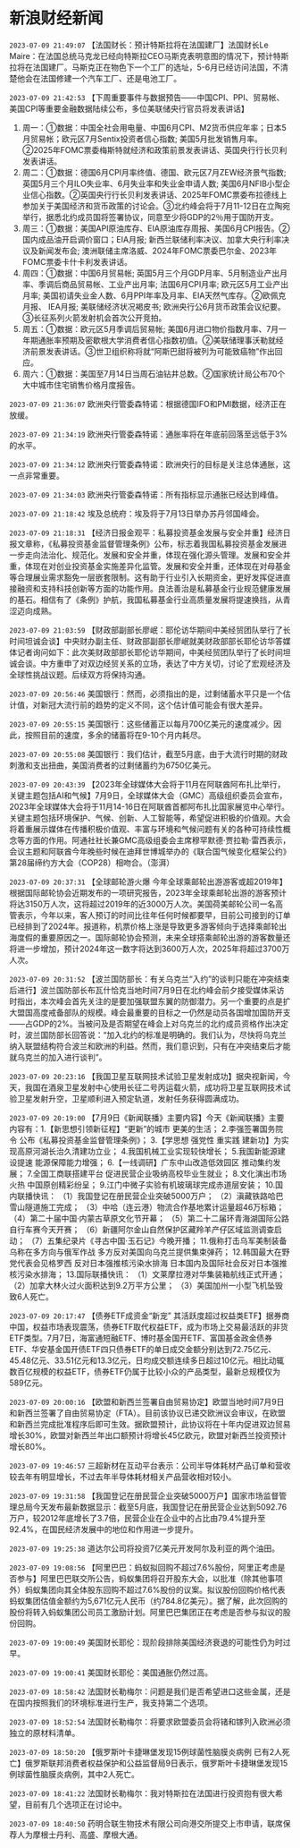 # 新浪财经新闻
`2023-07-09 21:49:07` 【法国财长：预计特斯拉将在法国建厂】法国财长Le Maire：在法国总统马克龙已经向特斯拉CEO马斯克表明意图的情况下，预计特斯拉将在法国建厂。马斯克正在物色下一个工厂的选址，5-6月已经访问法国，不清楚他会在法国修建一个汽车工厂、还是电池工厂。

`2023-07-09 21:42:53` 【下周重要事件与数据预告——中国CPI、PPI、贸易帐、美国CPI等重要金融数据陆续公布，多位美联储央行官员将发表讲话】
1. 周一：①数据：中国全社会用电量、中国6月CPI、M2货币供应年率；日本5月贸易帐；欧元区7月Sentix投资者信心指数; 美国5月批发销售月率。②2025年FOMC票委梅斯特就经济和政策前景发表讲话、英国央行行长贝利发表讲话。
2. 周二：①数据：德国6月CPI月率终值、德国、欧元区7月ZEW经济景气指数; 英国5月三个月ILO失业率、6月失业率和失业金申请人数; 美国6月NFIB小型企业信心指数。②英国央行行长贝利发表讲话、2025年FOMC票委布拉德线上参加关于美国经济和货币政策的讨论会。③北约峰会将于7月11-12日在立陶宛举行，据悉北约成员国将签署协议，同意至少将GDP的2％用于国防开支。
3. 周三：①数据：美国API原油库存、EIA原油库存周报、美国6月CPI报告。②国内成品油开启调价窗口；EIA月报; 新西兰联储利率决议、加拿大央行利率决议及新闻发布会; 澳洲联储主席洛威、2024年FOMC票委巴尔金、2023年FOMC票委卡什卡利发表讲话。
4. 周四：①数据：中国6月贸易帐; 英国5月三个月GDP月率、5月制造业产出月率、季调后商品贸易帐、工业产出月率; 法国6月CPI月率; 欧元区5月工业产出月率; 美国初请失业金人数、6月PPI年率及月率、EIA天然气库存。②欧佩克月报、 IEA月报; 美联储经济状况褐皮书; 欧洲央行公6月货币政策会议纪要。③长征系列火箭发射机会首次公开竞拍。
5. 周五：①数据：欧元区5月季调后贸易帐; 美国6月进口物价指数月率、7月一年期通胀率预期及密歇根大学消费者信心指数初值。②美联储理事沃勒就经济前景发表讲话。③世卫组织称将就“阿斯巴甜将被列为可能致癌物”作出回应。
6. 周六：①数据：美国至7月14日当周石油钻井总数。②国家统计局公布70个大中城市住宅销售价格月度报告。

`2023-07-09 21:36:07` 欧洲央行管委森特诺：根据德国IFO和PMI数据，经济正在放缓。

`2023-07-09 21:34:19` 欧洲央行管委森特诺：通胀率将在年底前回落至远低于3%的水平。

`2023-07-09 21:34:12` 欧洲央行管委森特诺：欧洲央行的目标是关注总体通胀，这一点非常重要。

`2023-07-09 21:34:03` 欧洲央行管委森特诺：所有指标显示通胀已经达到峰值。

`2023-07-09 21:18:42` 埃及总统府：埃及将于7月13日举办苏丹邻国峰会。

`2023-07-09 21:18:31` 【经济日报金观平：私募投资基金发展与安全并重】经济日报文章称，《私募投资基金监督管理条例》公布，标志着我国私募投资基金发展进一步走向法治化、规范化。发展和安全并重，体现在强化源头管理。发展和安全并重，体现在对创业投资基金实施差异化监管。发展和安全并重，还体现在对母基金等合理展业需求豁免一层嵌套限制。这有助于行业引入长期资金，更好发挥促进直接融资和支持科技创新等方面的功能作用。良法善治是私募基金行业规范健康发展的基石。相信有了《条例》护航，我国私募基金行业高质量发展将提速换挡，从青涩迈向成熟。

`2023-07-09 21:03:59` 【财政部副部长廖岷：耶伦访华期间中美经贸团队举行了长时间坦诚会谈】中央财办副主任、财政部副部长廖岷就美财政部部长耶伦访华答媒体记者询问如下：此次美财政部部长耶伦访华期间，中美经贸团队举行了长时间坦诚会谈。中方重申了对双边经贸关系的立场，表达了中方关切，讨论了宏观经济及全球性挑战议题。后续双方将保持沟通。

`2023-07-09 20:56:46` 美国银行：然而，必须指出的是，过剩储蓄水平只是一个估计值，对新冠大流行前的趋势的定义不同，这个估计值可能会有很大差异。

`2023-07-09 20:55:15` 美国银行：这些储蓄正以每月700亿美元的速度减少。因此，按照目前的速度，多余的储蓄将在9-10个月内耗尽。

`2023-07-09 20:55:08` 美国银行：我们估计，截至5月底，由于大流行时期的财政刺激和支出扭曲，美国消费者的过剩储蓄约为6750亿美元。

`2023-07-09 20:43:39` 【2023年全球媒体大会将于11月在阿联酋阿布扎比举行，关键主题包括AI和气候】7月9日，全球媒体大会（GMC）高级组织委员会宣布，2023年全球媒体大会将于11月14-16日在阿联酋首都阿布扎比国家展览中心举行。关键主题包括环境保护、气候、创新、人工智能等，希望促进积极的价值观。大会将着重展示媒体在传播积极价值观、丰富与环境和气候问题有关的各种可持续性概念等方面的作用。阿通社社长兼GMC高级组委会主席穆罕默德·贾拉勒·雷西表示，会议主题和阿联酋今年晚些时候在迪拜世博城举办的《联合国气候变化框架公约》第28届缔约方大会（COP28）相吻合。（澎湃）

`2023-07-09 20:37:31` 【全球邮轮游火爆 今年全球乘邮轮出游游客或超2019年】根据国际邮轮协会近期发布的一项研究报告，2023年全球乘邮轮出游的游客预计将达3150万人次，这将超过2019年的近3000万人次。美国荷美邮轮公司一名高管表示，今年以来，客人预订的时间比往年任何时候都要早，目前公司接到的订单已经排到了2024年。报道称，机票价格上涨是导致更多游客倾向于选择乘邮轮出海度假的重要原因之一。国际邮轮协会预测，未来全球搭乘邮轮出游的游客数量还将进一步增加，预计2024年这一数字将达到3600万人次，2025年将超过3700万人次。

`2023-07-09 20:31:52`   【波兰国防部长：有关乌克兰“入约”的谈判只能在冲突结束后进行】波兰国防部长布瓦什恰克当地时间7月9日在北约峰会前夕接受媒体采访时指出，本次峰会首先关注的是要加强联盟东翼的防御潜力。另一个重要的点是扩大盟国高度戒备部队的规模。峰会最重要的目标之一仍然是动员各国增加国防开支——占GDP的2%。当被问及是否期望在峰会上对乌克兰的北约成员资格作出决定时，波兰国防部长回答说：“加入北约的标准是明确的。我们认为，尽快将乌克兰纳入联盟结构符合波兰和欧洲的利益。然而，我们意识到，只有在冲突结束后才能就乌克兰的加入进行谈判”。

`2023-07-09 20:23:16` 【我国卫星互联网技术试验卫星发射成功】据央视新闻，今天，我国在酒泉卫星发射中心使用长征二号丙运载火箭，成功将卫星互联网技术试验卫星发射升空，卫星顺利进入预定轨道，发射任务获得圆满成功。

`2023-07-09 20:19:00` 【7月9日《新闻联播》主要内容】今天《新闻联播》主要内容有：1.【新思想引领新征程】“更新”的城市 更美的生活； 2.李强签署国务院令 公布《私募投资基金监督管理条例》； 3.【学思想 强党性 重实践 建新功】为实现高原河湖长治久清建功立业； 4.我国机械工业实现较快增长； 5.我国新能源建设提速 能源保障能力增强； 6.【一线调研】广东中山改造低效园区 推动集约发展； 7.全国工商联搭建平台 促进民营企业吸纳高校毕业生就业； 8.文化演出市场火热 中国原创精彩纷呈； 9.江门中微子实验有机玻璃球完成赤道层安装； 10.国内联播快讯： （1）我国登记在册民营企业突破5000万户； （2）滇藏铁路哈巴雪山隧道施工完成； （3）中哈（连云港）物流合作基地累计运量超46万标箱； （4）第二十届中国·内蒙古草原文化节开幕； （5）第二十二届环青海湖国际公路自行车赛今天开赛； （6）新疆阿尔金山自然保护区藏羚羊产仔区域监测调查启动； （7）五集纪录片《寻古中国·玉石记》今晚开播； 11.俄称打击乌军美制装备 乌称在多方向与俄军作战 多方反对美国向乌克兰提供集束弹药； 12.韩国最大在野党代表会见格罗西 反对日本强推核污染水排海 日本国内及国际社会反对日本强推核污染水排海； 13.国际联播快讯： （1）文莱摩拉港对华集装箱航线正式开通； （2）加拿大林火过火面积达到9.2万平方公里； （3）美国加州一小型飞机坠毁致6人死亡。

`2023-07-09 20:17:47` 【债券ETF成资金“新宠” 其活跃度超过权益类ETF】据券商中国，权益市场表现震荡，债券ETF取代权益ETF，成为市场上交易最活跃的非货ETF类型。7月7日，海富通短融ETF、博时基金国开ETF、富国基金政金债券ETF、华安基金国开债ETF四只债券ETF的单日成交金额分别达到72.75亿元、45.48亿元、33.51亿元和13.3亿元，日均成交额连续多日超过10亿元。相比动辄数百亿规模的权益ETF，债券ETF仍属于比较小众的产品类型，最新总规模仅为589亿元。

`2023-07-09 20:00:16` 【欧盟和新西兰签署自由贸易协定】欧盟当地时间7月9日和新西兰签署了自由贸易协定（FTA）。目前该协议已递交欧洲议会审议，在欧盟和新西兰完成批准程序后即可生效。据欧盟预计，此协议将在十年内促进双边贸易增长30%，欧盟对新西兰年出口额预计将增长45亿欧元，欧盟对新西兰投资预计增长80%。

`2023-07-09 19:46:57`   三超新材在互动平台表示：公司半导体耗材产品订单和营收较去年有明显增长，不过去年半导体耗材相关产品营收相对较小。

`2023-07-09 19:31:58` 【我国登记在册民营企业突破5000万户】国家市场监督管理总局今天发布最新数据显示：截至5月底，我国登记在册民营企业达到5092.76万户，较2012年底增长了3.7倍，民营企业在企业中的占比由79.4%提升至92.4%，在国民经济发展中的地位和作用进一步提升。

`2023-07-09 19:25:38` 道达尔公司将投资7亿美元开发阿尔及利亚的两个油田。

`2023-07-09 19:08:56` 【阿里巴巴：蚂蚁拟回购不超过7.6%股份，阿里正考虑是否参与】阿里巴巴联交所公告，蚂蚁集团将召开股东大会，以批准（除其他事项外）蚂蚁集团向其全体股东回购不超过7.6%股份的议案。拟议股份回购价格代表蚂蚁集团估值金额约为5,671亿元人民币（约784.8亿美元）。据了解，此次回购的股份将转入蚂蚁集团公司员工激励计划。阿里巴巴集团正在考虑是否参与拟议的股份回购。

`2023-07-09 19:00:49` 美国财长耶伦：现阶段排除美国经济衰退的可能性仍为时过早。

`2023-07-09 19:00:41` 美国财长耶伦：美国通胀仍然过高。

`2023-07-09 18:58:42` 法国财长勒梅尔：问题是我们是否希望进口这些金属，还是在国内按照我们的环境标准进行生产，我支持第二个选项。

`2023-07-09 18:52:54` 法国财长勒梅尔：将要求欧盟委员会将锗和镓列入欧洲必须独立的原材料清单。

`2023-07-09 18:50:20`   【俄罗斯叶卡捷琳堡发现15例球菌性脑膜炎病例 已有2人死亡】俄罗斯联邦消费者权益保护和公益监督局9日表示，俄罗斯叶卡捷琳堡发现15例球菌性脑膜炎病例，其中2人死亡。

`2023-07-09 18:41:22` 法国财长勒梅尔：我对特斯拉在法国进行投资抱有很大希望，目前有几个选项正在讨论中。

`2023-07-09 18:40:50`   药明合联生物技术有限公司向港交所提交上市申请，联席保荐人为摩根士丹利、高盛、摩根大通。

